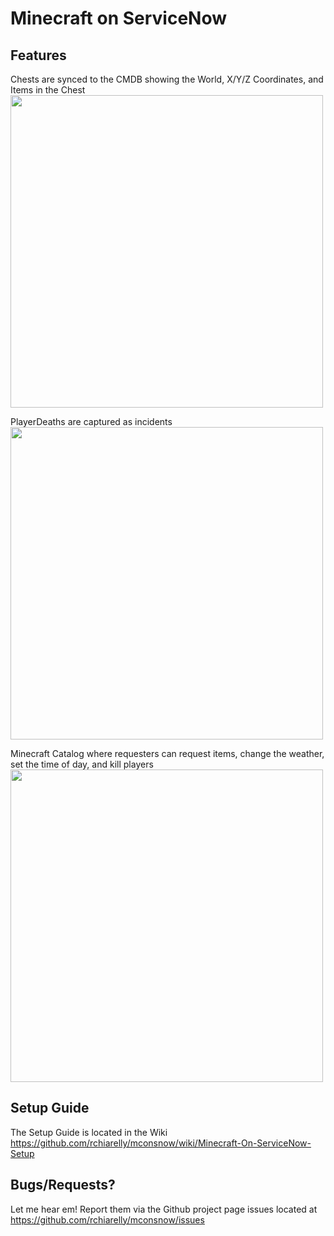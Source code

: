 # Minecraft on ServiceNow

## Features
Chests are synced to the CMDB showing the World, X/Y/Z Coordinates, and Items in the Chest  
<img src="https://github.com/rchiarelly/mconsnow/assets/4681995/7090631b-0038-45e7-97c8-48c302e1e501"  width="500">

PlayerDeaths are captured as incidents  
<img src="https://github.com/rchiarelly/mconsnow/assets/4681995/88cbb274-705d-4302-a8b5-a72d3944ee88" width="500">

Minecraft Catalog where requesters can request items, change the weather, set the time of day, and kill players
<img src="https://github.com/rchiarelly/mconsnow/assets/4681995/0318f6b4-fc7a-4cb5-82c5-cab12b67547b" width="500">


## Setup Guide
The Setup Guide is located in the Wiki https://github.com/rchiarelly/mconsnow/wiki/Minecraft-On-ServiceNow-Setup

## Bugs/Requests?
Let me hear em! Report them via the Github project page issues located at https://github.com/rchiarelly/mconsnow/issues
